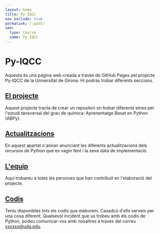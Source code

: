 ```yaml
---
layout: home
title: Py-IQCC
nav_exclude: true
permalink: /:path/
seo:
  type: Course
  name: Py-IQCC
---
```


# **Py-IQCC**

Aquesta és una pàgina web creada a través de GitHub Pages pel projecte Py-IQCC de la Universitat de Girona. Hi podràs trobar diferents seccions.

## [El projecte](about.md)
Aquest projecte tracta de crear un repositori on trobar diferents eines per l'estudi tansversal del grau de química: Aprenentatge Basat en Python (ABPy).

## [Actualitzacions](actualitzacions.md)
En aquest apartat s'aniran anunciant les diferents actualitzacions dels recursos de Python que es vagin fent i la seva data de implementació.

## [L'equip](equip.md)
Aquí trobareu a totes les persones que han contribuit en l'elaboració del projecte.

## [Codis](docs/codis/Codis.md)
Teniu disponibles tots els codis que elaborem. Casadcú d'ells serveix per una cosa diferent. Qualsevol incident que us trobeu amb els codis de Python, podeu comunicar-vos amb nosaltres a través del correu xxxxxx@udg.edu.
